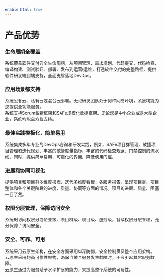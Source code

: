 ```yaml
---
enable html: true
---
```

# 产品优势

### 生命周期全覆盖       
系统覆盖软件交付的全生命周期，从项目管理、需求规划、代码提交、代码检查、编译构建、测试验证、部署、发布到运营/运维，打通软件交付的完整路径，提供软件研发端到端支持，全面支撑落地DevOps。

### 应用场景都支持        
系统公有云、私有云或混合云部署。无论研发团队处于何种网络环境，系统均能为您提供全功能服务。       
系统支持Scrum敏捷框架和SAFe规模化敏捷框架。无论您是中小企业或是大型企业，系统均能全方位支持。

### 最佳实践模板化，简单易用        
系统集成多年专业的DevOps咨询和研发实践，例如，SAFe项目群管理、敏捷项目管理和迭代规划、丰富的敏捷度量指标、丰富的代码检查规范、门禁控制的流水线。同时，提供简单易用、可视化的界面，降低使用门槛。

### 进展和协同可视化            
提供项目和项目群多维度报表，迭代多维度看板，各服务报告，呈现项目群、项目整体和各个关键阶段的进度、质量、协同等方面的情况。项目的进展、质量、阻塞一目了然。

### 权限分层管理，保障访问安全                   
系统的访问权限分为企业级、项目群级、项目级、服务级，各级权限分层管理，充分保障了访问安全。

### 安全、可靠、可用                     
系统采用云原生架构，在安全方面采用纵深防御，安全控制贯穿整个应用架构。                  
云原生采用的高可靠性架构，确保当某个服务发生故障时，不会引起其它服务故障。                 
云原生通过为服务赋予水平扩展的能力，来提高整个系统的可用性。

